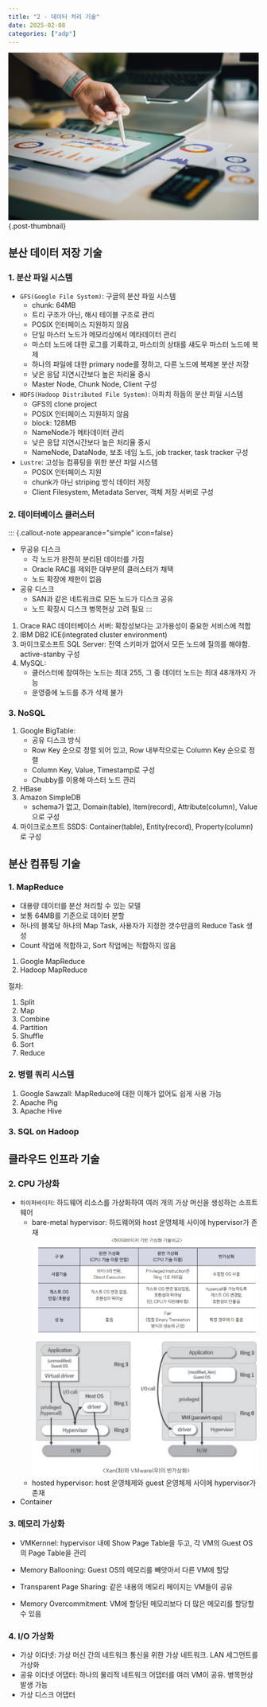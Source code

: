 ```yaml
---
title: "2 - 데이터 처리 기술"
date: 2025-02-08
categories: ["adp"]
---
```


![](/img/stat-thumb.jpg){.post-thumbnail}

## 분산 데이터 저장 기술

### 1. 분산 파일 시스템

- `GFS(Google File System)`: 구글의 분산 파일 시스템
    - chunk: 64MB
    - 트리 구조가 아닌, 해시 테이블 구조로 관리
    - POSIX 인터페이스 지원하지 않음
    - 단일 마스터 노드가 메모리상에서 메타데이터 관리
    - 마스터 노드에 대한 로그를 기록하고, 마스터의 상태를 섀도우 마스터 노드에 복제
    - 하나의 파일에 대한 primary node를 정하고, 다른 노드에 복제본 분산 저장
    - 낮은 응답 지연시간보다 높은 처리율 중시
    - Master Node, Chunk Node, Client 구성
- `HDFS(Hadoop Distributed File System)`: 아파치 하둡의 분산 파일 시스템
    - GFS의 clone project
    - POSIX 인터페이스 지원하지 않음
    - block: 128MB
    - NameNode가 메타데이터 관리
    - 낮은 응답 지연시간보다 높은 처리율 중시
    - NameNode, DataNode, 보조 네임 노드, job tracker, task tracker 구성
- `Lustre`: 고성능 컴퓨팅을 위한 분산 파일 시스템
    - POSIX 인터페이스 지원
    - chunk가 아닌 striping 방식 데이터 저장
    - Client Filesystem, Metadata Server, 객체 저장 서버로 구성

### 2. 데이터베이스 클러스터

::: {.callout-note appearance="simple" icon=false}
- 무공유 디스크
   - 각 노드가 완전히 분리된 데이터를 가짐
   - Oracle RAC를 제외한 대부분의 클러스터가 채택
   - 노드 확장에 제한이 없음
- 공유 디스크
   - SAN과 같은 네트워크로 모든 노드가 디스크 공유
   - 노드 확장시 디스크 병목현상 고려 필요
:::

1. Orace RAC 데이터베이스 서버: 확장성보다는 고가용성이 중요한 서비스에 적합
1. IBM DB2 ICE(integrated cluster environment)
1. 마이크로소프트 SQL Server: 전역 스키마가 없어서 모든 노드에 질의를 해야함. active-stanby 구성
1. MySQL: 
    - 클러스터에 참여하는 노드는 최대 255, 그 중 데이터 노드는 최대 48개까지 가능
    - 운영중에 노드를 추가 삭제 불가

### 3. NoSQL

1. Google BigTable: 
    - 공유 디스크 방식
    - Row Key 순으로 정렬 되어 있고, Row 내부적으로는 Column Key 순으로 정렬
    - Column Key, Value, Timestamp로 구성
    - Chubby를 이용해 마스터 노드 관리
1. HBase
1. Amazon SimpleDB
    - schema가 없고, Domain(table), Item(record), Attribute(column), Value으로 구성
1. 마이크로소프트 SSDS: Container(table), Entity(record), Property(column)로 구성

## 분산 컴퓨팅 기술

### 1. MapReduce

- 대용량 데이터를 분산 처리할 수 있는 모델
- 보통 64MB를 기준으로 데이터 분할
- 하나의 블록당 하나의 Map Task, 사용자가 지정한 갯수만큼의 Reduce Task 생성
- Count 작업에 적합하고, Sort 작업에는 적합하지 않음

1. Google MapReduce
1. Hadoop MapReduce

절차:
1. Split
1. Map
1. Combine
1. Partition
1. Shuffle
1. Sort
1. Reduce

### 2. 병렬 쿼리 시스템

1. Google Sawzall: MapReduce에 대한 이해가 없어도 쉽게 사용 가능
1. Apache Pig
1. Apache Hive

### 3. SQL on Hadoop

## 클라우드 인프라 기술

### 2. CPU 가상화

- `하이퍼바이저`: 하드웨어 리소스를 가상화하여 여러 개의 가상 머신을 생성하는 소프트웨어
    - bare-metal hypervisor: 하드웨어와 host 운영체제 사이에 hypervisor가 존재
        ![설명을 너무 개떡같이 적어놨다.](img/2025-02-14-15-48-44.png)
        ![](img/2025-02-14-15-49-31.png)
    - hosted hypervisor: host 운영체제와 guest 운영체제 사이에 hypervisor가 존재
- Container

### 3. 메모리 가상화

- VMKernnel: hypervisor 내에 Show Page Table을 두고, 각 VM의 Guest OS의 Page Table을 관리

- Memory Ballooning: Guest OS의 메모리를 빼앗아서 다른 VM에 할당
- Transparent Page Sharing: 같은 내용의 메모리 페이지는 VM들이 공유
- Memory Overcommitment: VM에 할당된 메모리보다 더 많은 메모리를 할당할 수 있음

### 4. I/O 가상화

- 가상 이더넷: 가상 머신 간의 네트워크 통신을 위한 가상 네트워크. LAN 세그먼트를 가상화
- 공유 이더넷 어댑터: 하나의 물리적 네트워크 어댑터를 여러 VM이 공유. 병목현상 발생 가능
- 가상 디스크 어댑터
